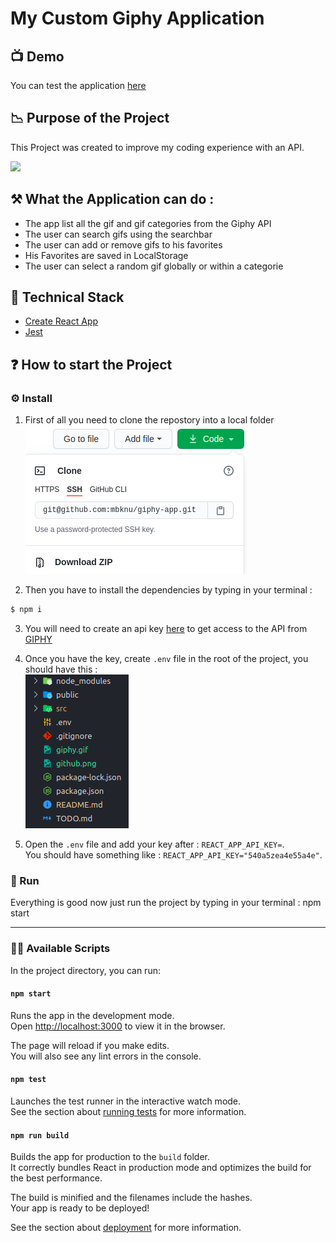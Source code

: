 # My Custom Giphy Application

## 📺 Demo

You can test the application [here](https://giphy-app-project.netlify.app/)

## 📉 Purpose of the Project

This Project was created to improve my coding experience with an API.

![](giphy-gif.gif)

## ⚒ What the Application can do :

- The app list all the gif and gif categories from the Giphy API
- The user can search gifs using the searchbar
- The user can add or remove gifs to his favorites
- His Favorites are saved in LocalStorage
- The user can select a random gif globally or within a categorie

## 🦾 Technical Stack

- [Create React App](https://github.com/facebook/create-react-app)
- [Jest](https://jestjs.io/)

## ❓ How to start the Project

### ⚙️ Install

1. First of all you need to clone the repostory into a local folder  
   ![Screenshot](github.png)

2. Then you have to install the dependencies by typing in your terminal :

```sh
$ npm i
```

3. You will need to create an api key [here](https://support.giphy.com/hc/en-us/articles/360020283431-Request-A-GIPHY-API-Key) to get access to the API from [GIPHY](https://giphy.com/)

4. Once you have the key, create `.env` file in the root of the project, you should have this :  
   ![Screenshot](env.png)

5. Open the `.env` file and add your key after : `REACT_APP_API_KEY=`.  
   You should have something like : `REACT_APP_API_KEY="540a5zea4e55a4e"`.

### 🚀 Run

Everything is good now just run the project by typing in your terminal : npm start

---

### 👨‍💻 Available Scripts

In the project directory, you can run:

#### `npm start`

Runs the app in the development mode.  
Open [http://localhost:3000](http://localhost:3000) to view it in the browser.

The page will reload if you make edits.  
You will also see any lint errors in the console.

#### `npm test`

Launches the test runner in the interactive watch mode.  
See the section about [running tests](https://facebook.github.io/create-react-app/docs/running-tests) for more information.

#### `npm run build`

Builds the app for production to the `build` folder.  
It correctly bundles React in production mode and optimizes the build for the best performance.

The build is minified and the filenames include the hashes.  
Your app is ready to be deployed!

See the section about [deployment](https://facebook.github.io/create-react-app/docs/deployment) for more information.
